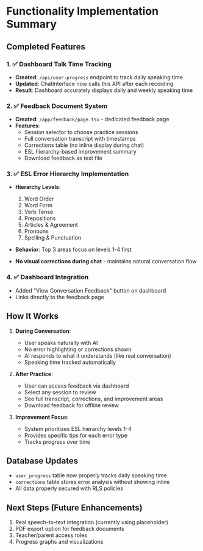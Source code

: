 # Functionality Implementation Summary

## Completed Features

### 1. ✅ Dashboard Talk Time Tracking

- **Created**: `/api/user-progress` endpoint to track daily speaking time
- **Updated**: ChatInterface now calls this API after each recording
- **Result**: Dashboard accurately displays daily and weekly speaking time

### 2. ✅ Feedback Document System

- **Created**: `/app/feedback/page.tsx` - dedicated feedback page
- **Features**:
  - Session selector to choose practice sessions
  - Full conversation transcript with timestamps
  - Corrections table (no inline display during chat)
  - ESL hierarchy-based improvement summary
  - Download feedback as text file

### 3. ✅ ESL Error Hierarchy Implementation

- **Hierarchy Levels**:
  1. Word Order
  2. Word Form
  3. Verb Tense
  4. Prepositions
  5. Articles & Agreement
  6. Pronouns
  7. Spelling & Punctuation

- **Behavior**: Top 3 areas focus on levels 1-4 first
- **No visual corrections during chat** - maintains natural conversation flow

### 4. ✅ Dashboard Integration

- Added "View Conversation Feedback" button on dashboard
- Links directly to the feedback page

## How It Works

1. **During Conversation**:
   - User speaks naturally with AI
   - No error highlighting or corrections shown
   - AI responds to what it understands (like real conversation)
   - Speaking time tracked automatically

2. **After Practice**:
   - User can access feedback via dashboard
   - Select any session to review
   - See full transcript, corrections, and improvement areas
   - Download feedback for offline review

3. **Improvement Focus**:
   - System prioritizes ESL hierarchy levels 1-4
   - Provides specific tips for each error type
   - Tracks progress over time

## Database Updates

- `user_progress` table now properly tracks daily speaking time
- `corrections` table stores error analysis without showing inline
- All data properly secured with RLS policies

## Next Steps (Future Enhancements)

1. Real speech-to-text integration (currently using placeholder)
2. PDF export option for feedback documents
3. Teacher/parent access roles
4. Progress graphs and visualizations
